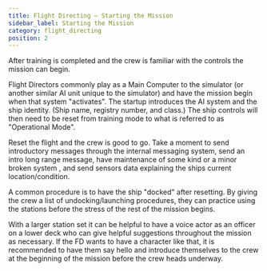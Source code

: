 ```yaml
---
title: Flight Directing — Starting the Mission
sidebar_label: Starting the Mission
category: flight_directing
position: 2
---
```

After training is completed and the crew is familiar with the controls the mission can begin. 

Flight Directors commonly play as a Main Computer to the simulator (or another similar AI unit unique to the simulator) and have the mission begin when that system "activates". The startup introduces the AI system and the ship identity. (Ship name, registry number, and class.) The ship controls will then need to be reset from training mode to what is referred to as "Operational Mode". 

Reset the flight and the crew is good to go. Take a moment to send introductory messages through the internal messaging system, send an intro long range message, have maintenance of some kind or a minor broken system , and send sensors data explaining the ships current location/condition. 

A common procedure is to have the ship "docked" after resetting. By giving the crew a list of undocking/launching procedures, they can practice using the stations before the stress of the rest of the mission begins.

With a larger station set it can be helpful to have a voice actor as an officer on a lower deck who can give helpful suggestions throughout the mission as necessary. If the FD wants to have a character like that, it is recommended to have them say hello and introduce themselves to the crew at the beginning of the mission before the crew heads underway.
